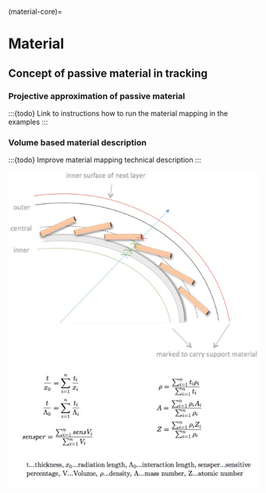 (material-core)=

# Material

## Concept of passive material in tracking

### Projective approximation of passive material

:::{todo}
Link to instructions how to run the material mapping in the examples
:::

### Volume based material description

:::{todo}
Improve material mapping technical description
:::

![](figures/material/MaterialAssignment.jpg)
![](figures/material/MaterialAveraging.jpg)
